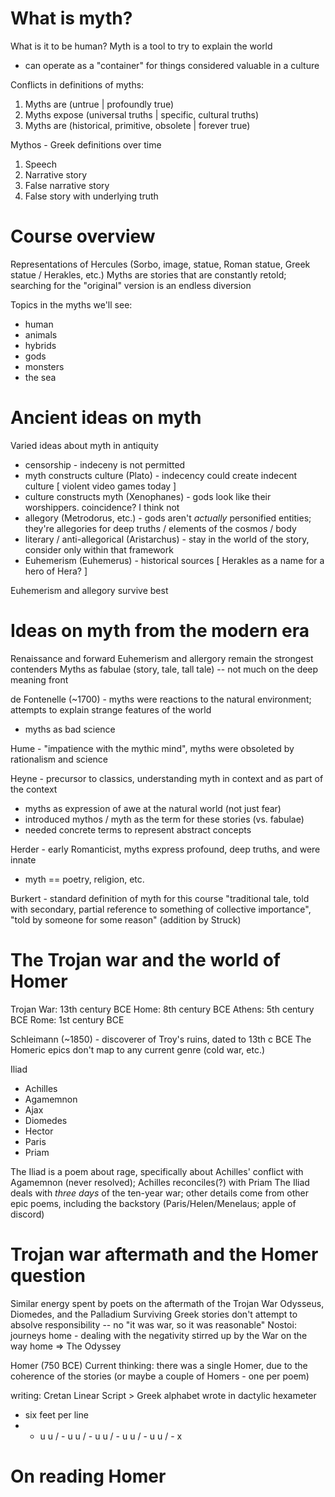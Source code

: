 # What is myth?
What is it to be human?
Myth is a tool to try to explain the world
- can operate as a "container" for things considered valuable in a culture

Conflicts in definitions of myths:
1. Myths are (untrue | profoundly true)
2. Myths expose (universal truths | specific, cultural truths)
3. Myths are (historical, primitive, obsolete | forever true)

Mythos - Greek definitions over time
1. Speech
2. Narrative story
3. False narrative story
4. False story with underlying truth

# Course overview
Representations of Hercules (Sorbo, image, statue, Roman statue, Greek statue / Herakles, etc.)
Myths are stories that are constantly retold; searching for the "original" version is an endless diversion

Topics in the myths we'll see:
* human
* animals
* hybrids
* gods
* monsters
* the sea

# Ancient ideas on myth
Varied ideas about myth in antiquity 
* censorship - indeceny is not permitted
* myth constructs culture (Plato) - indecency could create indecent culture
[ violent video games today ]
* culture constructs myth (Xenophanes) - gods look like their worshippers. coincidence? I think not
* allegory (Metrodorus, etc.) - gods aren't *actually* personified entities; they're allegories for deep truths / elements of the cosmos / body
* literary / anti-allegorical (Aristarchus) - stay in the world of the story, consider only within that framework
* Euhemerism (Euhemerus) - historical sources
[ Herakles as a name for a hero of Hera? ]

Euhemerism and allegory survive best

# Ideas on myth from the modern era
Renaissance and forward
Euhemerism and allergory remain the strongest contenders
Myths as fabulae (story, tale, tall tale) -- not much on the deep meaning front

de Fontenelle (~1700) - myths were reactions to the natural environment; attempts to explain strange features of the world
- myths as bad science

Hume - "impatience with the mythic mind", myths were obsoleted by rationalism and science

Heyne - precursor to classics, understanding myth in context and as part of the context
- myths as expression of awe at the natural world (not just fear)
- introduced mythos / myth as the term for these stories (vs. fabulae)
- needed concrete terms to represent abstract concepts

Herder - early Romanticist, myths express profound, deep truths, and were innate
- myth == poetry, religion, etc.

Burkert - standard definition of myth for this course
"traditional tale, told with secondary, partial reference to something of collective importance", "told by someone for some reason" (addition by Struck)

# The Trojan war and the world of Homer
Trojan War: 13th century BCE
Home: 8th century BCE
Athens: 5th century BCE
Rome: 1st century BCE

Schleimann (~1850) - discoverer of Troy's ruins, dated to 13th c BCE
The Homeric epics don't map to any current genre (cold war, etc.)

Iliad
* Achilles
* Agamemnon
* Ajax
* Diomedes
* Hector
* Paris
* Priam

The Iliad is a poem about rage, specifically about Achilles' conflict with Agamemnon (never resolved); Achilles reconciles(?) with Priam
The Iliad deals with *three days* of the ten-year war; other details come from other epic poems, including the backstory (Paris/Helen/Menelaus; apple of discord)

# Trojan war aftermath and the Homer question
Similar energy spent by poets on the aftermath of the Trojan War
Odysseus, Diomedes, and the Palladium
Surviving Greek stories don't attempt to absolve responsibility -- no "it was war, so it was reasonable"
Nostoi: journeys home - dealing with the negativity stirred up by the War on the way home => The Odyssey

Homer (750 BCE)
Current thinking: there was a single Homer, due to the coherence of the stories (or maybe a couple of Homers - one per poem)

writing: Cretan Linear Script > Greek alphabet
wrote in dactylic hexameter
* six feet per line
* - u u / - u u / - u u / - u u / - u u / - x

# On reading Homer


